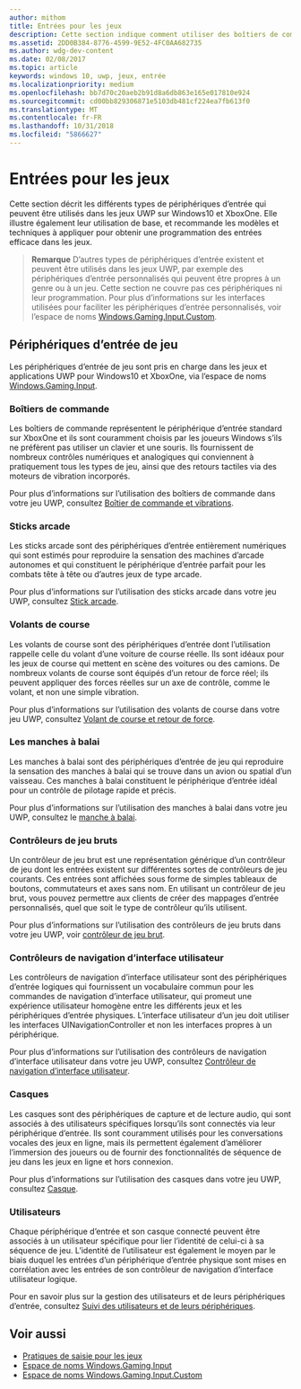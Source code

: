 ```yaml
---
author: mithom
title: Entrées pour les jeux
description: Cette section indique comment utiliser des boîtiers de commande et d’autres périphériques d’entrée pour les jeux de plateforme Windows universelle (UWP).
ms.assetid: 2DD0B384-8776-4599-9E52-4FC0AA682735
ms.author: wdg-dev-content
ms.date: 02/08/2017
ms.topic: article
keywords: windows 10, uwp, jeux, entrée
ms.localizationpriority: medium
ms.openlocfilehash: bb7d70c20aeb2b91d8a6db863e165e017810e924
ms.sourcegitcommit: cd00bb829306871e5103db481cf224ea7fb613f0
ms.translationtype: MT
ms.contentlocale: fr-FR
ms.lasthandoff: 10/31/2018
ms.locfileid: "5866627"
---
```

# <a name="input-for-games"></a>Entrées pour les jeux

Cette section décrit les différents types de périphériques d’entrée qui peuvent être utilisés dans les jeux UWP sur Windows10 et XboxOne. Elle illustre également leur utilisation de base, et recommande les modèles et techniques à appliquer pour obtenir une programmation des entrées efficace dans les jeux.

> **Remarque**    D’autres types de périphériques d’entrée existent et peuvent être utilisés dans les jeux UWP, par exemple des périphériques d’entrée personnalisés qui peuvent être propres à un genre ou à un jeu. Cette section ne couvre pas ces périphériques ni leur programmation. Pour plus d’informations sur les interfaces utilisées pour faciliter les périphériques d’entrée personnalisés, voir l’espace de noms [Windows.Gaming.Input.Custom](https://docs.microsoft.com/uwp/api/windows.gaming.input.custom).

## <a name="gaming-input-devices"></a>Périphériques d’entrée de jeu

Les périphériques d’entrée de jeu sont pris en charge dans les jeux et applications UWP pour Windows10 et XboxOne, via l’espace de noms [Windows.Gaming.Input](https://docs.microsoft.com/uwp/api/windows.gaming.input).

### <a name="gamepads"></a>Boîtiers de commande

Les boîtiers de commande représentent le périphérique d’entrée standard sur XboxOne et ils sont couramment choisis par les joueurs Windows s’ils ne préfèrent pas utiliser un clavier et une souris. Ils fournissent de nombreux contrôles numériques et analogiques qui conviennent à pratiquement tous les types de jeu, ainsi que des retours tactiles via des moteurs de vibration incorporés.

Pour plus d’informations sur l’utilisation des boîtiers de commande dans votre jeu UWP, consultez [Boîtier de commande et vibrations](gamepad-and-vibration.md).

### <a name="arcade-sticks"></a>Sticks arcade

Les sticks arcade sont des périphériques d’entrée entièrement numériques qui sont estimés pour reproduire la sensation des machines d’arcade autonomes et qui constituent le périphérique d’entrée parfait pour les combats tête à tête ou d’autres jeux de type arcade.

Pour plus d’informations sur l’utilisation des sticks arcade dans votre jeu UWP, consultez [Stick arcade](arcade-stick.md).

### <a name="racing-wheels"></a>Volants de course

Les volants de course sont des périphériques d’entrée dont l’utilisation rappelle celle du volant d’une voiture de course réelle. Ils sont idéaux pour les jeux de course qui mettent en scène des voitures ou des camions. De nombreux volants de course sont équipés d’un retour de force réel; ils peuvent appliquer des forces réelles sur un axe de contrôle, comme le volant, et non une simple vibration.

Pour plus d’informations sur l’utilisation des volants de course dans votre jeu UWP, consultez [Volant de course et retour de force](racing-wheel-and-force-feedback.md).

### <a name="flight-sticks"></a>Les manches à balai

Les manches à balai sont des périphériques d’entrée de jeu qui reproduire la sensation des manches à balai qui se trouve dans un avion ou spatial d’un vaisseau. Ces manches à balai constituent le périphérique d’entrée idéal pour un contrôle de pilotage rapide et précis.

Pour plus d’informations sur l’utilisation des manches à balai dans votre jeu UWP, consultez le [manche à balai](flight-stick.md).

### <a name="raw-game-controllers"></a>Contrôleurs de jeu bruts

Un contrôleur de jeu brut est une représentation générique d’un contrôleur de jeu dont les entrées existent sur différentes sortes de contrôleurs de jeu courants. Ces entrées sont affichées sous forme de simples tableaux de boutons, commutateurs et axes sans nom. En utilisant un contrôleur de jeu brut, vous pouvez permettre aux clients de créer des mappages d’entrée personnalisés, quel que soit le type de contrôleur qu’ils utilisent.

Pour plus d’informations sur l’utilisation des contrôleurs de jeu bruts dans votre jeu UWP, voir [contrôleur de jeu brut](raw-game-controller.md).

### <a name="ui-navigation-controllers"></a>Contrôleurs de navigation d’interface utilisateur

Les contrôleurs de navigation d’interface utilisateur sont des périphériques d’entrée logiques qui fournissent un vocabulaire commun pour les commandes de navigation d’interface utilisateur, qui promeut une expérience utilisateur homogène entre les différents jeux et les périphériques d’entrée physiques. L’interface utilisateur d’un jeu doit utiliser les interfaces UINavigationController et non les interfaces propres à un périphérique.

Pour plus d’informations sur l’utilisation des contrôleurs de navigation d’interface utilisateur dans votre jeu UWP, consultez [Contrôleur de navigation d’interface utilisateur](ui-navigation-controller.md).

### <a name="headsets"></a>Casques

Les casques sont des périphériques de capture et de lecture audio, qui sont associés à des utilisateurs spécifiques lorsqu’ils sont connectés via leur périphérique d’entrée. Ils sont couramment utilisés pour les conversations vocales des jeux en ligne, mais ils permettent également d’améliorer l’immersion des joueurs ou de fournir des fonctionnalités de séquence de jeu dans les jeux en ligne et hors connexion.

Pour plus d’informations sur l’utilisation des casques dans votre jeu UWP, consultez [Casque](headset.md).

### <a name="users"></a>Utilisateurs

Chaque périphérique d’entrée et son casque connecté peuvent être associés à un utilisateur spécifique pour lier l’identité de celui-ci à sa séquence de jeu. L’identité de l’utilisateur est également le moyen par le biais duquel les entrées d’un périphérique d’entrée physique sont mises en corrélation avec les entrées de son contrôleur de navigation d’interface utilisateur logique.

Pour en savoir plus sur la gestion des utilisateurs et de leurs périphériques d’entrée, consultez [Suivi des utilisateurs et de leurs périphériques](input-practices-for-games.md#tracking-users-and-their-devices).

## <a name="see-also"></a>Voir aussi

* [Pratiques de saisie pour les jeux](input-practices-for-games.md)
* [Espace de noms Windows.Gaming.Input](https://docs.microsoft.com/uwp/api/windows.gaming.input)
* [Espace de noms Windows.Gaming.Input.Custom](https://docs.microsoft.com/uwp/api/windows.gaming.input.custom)